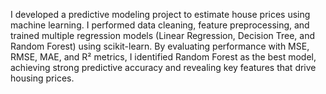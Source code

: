I developed a predictive modeling project to estimate house prices using machine learning. I performed data cleaning, feature preprocessing, and trained multiple regression models (Linear Regression, Decision Tree, and Random Forest) using scikit-learn. By evaluating performance with MSE, RMSE, MAE, and R² metrics, I identified Random Forest as the best model, achieving strong predictive accuracy and revealing key features that drive housing prices.
